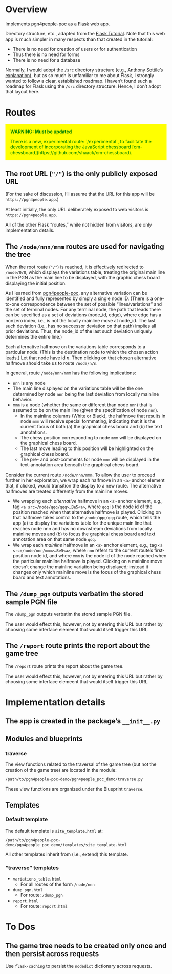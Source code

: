 # Overview

Implements [pgn4people-poc](https://github.com/jimratliff/pgn4people-poc) as a [Flask](https://flask.palletsprojects.com) web app.

Directory structure, etc., adapted from the [Flask Tutorial](https://flask.palletsprojects.com/en/2.1.x/tutorial/). Note that this web app is much simpler in many respects than that created in the tutorial:

- There is no need for creation of users or for authentication
- Thus there is no need for forms
- There is no need for a database

Normally, I would adopt the `/src` directory structure (e.g., [Anthony Sottile’s explanation](https://www.youtube.com/watch?v=sW1qUZ_nSXk)), but as so much is unfamiliar to me about Flask, I strongly wanted to follow a clear, established roadmap. I haven’t found such a roadmap for Flask using the `/src` directory structure. Hence, I don’t adopt that layout here.

# Routes

<div class="warning" style='padding:0.1em; background-color:yellow; color:green'>
<span>
<p style='margin-top:1em; margin-left: 1em; text-align:left'>
<b>WARNING: Must be updated</b></p>
<p style='margin-left:1em;'>
There is a new, experimental route: `/experimental`, to facilitate the development of incorporating the JavaScript chessboard [cm-chessboard](https://github.com/shaack/cm-chessboard).
</p>
<!-- <p style='margin-bottom:1em; margin-right:1em; text-align:right; font-family:Georgia'> <b>- Gary Provost</b> <i>(100 Ways to Improve Your Writing, 1985)</i> -->
</p></span>
</div>

## The root URL (`"/"`) is the only publicly exposed URL
(For the sake of discussion, I’ll assume that the URL for this app will be `https://pgn4people.app`.)

At least initially, the only URL deliberately exposed to web visitors is `https://pgn4people.app`.

All of the other Flask “routes,” while not hidden from visitors, are only implementation details.

## The `/node/nnn/mmm` routes are used for navigating the tree
When the root route (`"/"`) is reached, it is effectively redirected to `/node/0/0`, which displays the variations table, treating the original main line in the PGN as the main line to be displayed, with the graphic chess board displaying the initial position.

As I learned from [pgn4people-poc](https://github.com/jimratliff/pgn4people-poc), any alternative variation can be identified and fully represented by simply a single node ID. (There is a one-to-one correspondence between the set of possible “lines/variations” and the set of terminal nodes. For any terminal node, the path that leads there can be specified as a set of deviations (node_id, edge), where edge has a nonzero index, i.e., is not the locally mainline move at node_id. The last such deviation (i.e., has no successor deviation on that path) implies all prior deviations. Thus, the node_id of the last such deviation uniquely determines the entire line.)

Each alternative halfmove on the variations table corresponds to a particular node. (This is the destination node to which the chosen action leads.) Let that node have id *n*. Then clicking on that chosen alternative halfmove should take us to route `/node/n/n`.

In general, route `/node/nnn/mmm` has the following implications:
* `nnn` is any node
* The main line displayed on the variations table will be the one determined by node `nnn` being the last deviation from locally mainline behavior.
* `mmm` is a node (whether the same or different than node `nnn`) that is assumed to be on the main line (given the specification of node `nnn`).
    * In the mainline columns (White or Black), the halfmove that results in node `mmm` will receive special formmating, indicating that it is the current focus of both (a) the graphical chess board and (b) the text annotations.
    * The chess position corresponding to node `mmm` will be displayed on the graphical chess board.
    * The last move leading to this position will be highlighted on the graphical chess board.
    * The pre- and post-comments for node `mmm` will be displayed in the text-annotation area beneath the graphical chess board.

Consider the current route `/node/nnn/mmm`. To allow the user to proceed further in her exploration, we wrap each halfmove in an `<a>` anchor element that, if clicked, would transition the display to a new route. The alternative halfmoves are treated differently from the mainline moves.
* We  wrapping each *alternative* halfmove in an `<a>` anchor element, e.g., tag `<a src=/node/qqq/qqq>…Be5<a>`, where `qqq` is the node id of the position reached when that alternative halfmove is played. Clicking on that halfmove takes control to the `/node/qqq/qqq` route, which tells the app (a) to display the variations table for the unique main line that reaches node nnn and has no downstream deviations from locally mainline moves and (b) to focus the graphical chess board and text annotation area on that same node `qqq`.
* We wrap each *mainline* halfmove in an `<a>` anchor element, e.g., tag `<a src=/node/nnn/mmm>…Be5<a>`, where `nnn` refers to the current route’s first-position node id, and where `mmm` is the node id of the node reached when the particular mainline halfmove is played. Clicking on a mainline move doesn’t change the mainline variation being displayed; instead it changes only which mainline move is the focus of the graphical chess board and text annotations.

## The `/dump_pgn` outputs verbatim the stored sample PGN file
The `/dump_pgn` outputs verbatim the stored sample PGN file.

The user would effect this, however, not by entering this URL but rather by choosing some interface elemeent that would itself trigger this URL.
## The `/report` route prints the report about the game tree
The `/report` route prints the report about the game tree.

The user would effect this, however, not by entering this URL but rather by choosing some interface elemeent that would itself trigger this URL.


# Implementation details
## The app is created in the package’s `__init__.py`
## Modules and blueprints
### traverse
The view functions related to the traversal of the game tree (but not the creation of the game tree) are located in the module:
```
/path/to/pgn4people-poc-demo/pgn4people_poc_demo/traverse.py
```
These view functions are organized under the Blueprint `traverse`.

## Templates
### Default template
The default template is `site_template.html` at:
```
/path/to/pgn4people-poc-demo/pgn4people_poc_demo/templates/site_template.html
```
All other templates inherit from (i.e., extend) this template.
### “traverse” templates
- `variations_table.html`
    - For all routes of the form `/node/nnn`
- `dump_pgn.html`
    - For route: `/dump_pgn`
- `report.html`
    - For route: `report.html`

# To Dos
## The game tree needs to be created only once and then persist across requests
Use `flask-caching` to persist the `nodedict` dictionary across requests.